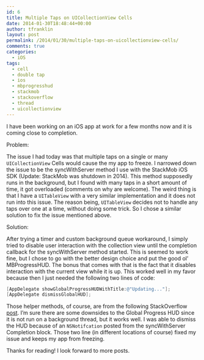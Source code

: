 ```yaml
---
id: 6
title: Multiple Taps on UICollectionView Cells
date: 2014-01-30T18:48:44+00:00
author: tfranklin
layout: post
permalink: /2014/01/30/multiple-taps-on-uicollectionview-cells/
comments: true
categories:
  - iOS
tags:
  - cell
  - double tap
  - ios
  - mbprogresshud
  - stackmob
  - stackoverflow
  - thread
  - uicollectionview
---
```

I have been working on an iOS app at work for a few months now and it is coming close to completion.

Problem:

The issue I had today was that multiple taps on a single or many `UICollectionView` Cells would cause the my app to freeze. I narrowed down the issue to be the syncWithServer method I use with the StackMob iOS SDK (Update: StackMob was shutdown in 2014). This method supposedly runs in the background, but I found with many taps in a short amount of time, it got overloaded (comments on why are welcome). The weird thing is that I have a `UITableView` with a very similar implementation and it does not run into this issue. The reason being, `UITableView` decides not to handle any taps over one at a time, without doing some trick. So I chose a similar solution to fix the issue mentioned above.

Solution:

After trying a timer and custom background queue workaround, I simply tried to disable user interaction with the collection view until the completion callback for the syncWithServer method started. This is seemed to work fine, but I chose to go with the better design choice and put the good ol&#8217; MBProgressHUD. The bonus that comes with that is the fact that it disables interaction with the current view while it is up. This worked well in my favor because then I just needed the following two lines of code:

```objective-c
[AppDelegate showGlobalProgressHUDWithTitle:@"Updating..."];
[AppDelegate dismissGlobalHUD];
```

Those helper methods, of course, are from the following StackOverflow <a href="http://stackoverflow.com/questions/12033080/use-of-mbprogresshud-globally-make-it-singleton" target="_blank">post</a>. I&#8217;m sure there are some downsides to the Global Progress HUD since it is not run on a background thread, but it works well. I was able to dismiss the HUD because of an `NSNotifcation` posted from the syncWithServer Completion block. Those two line (in different locations of course) fixed my issue and keeps my app from freezing.

Thanks for reading! I look forward to more posts.
